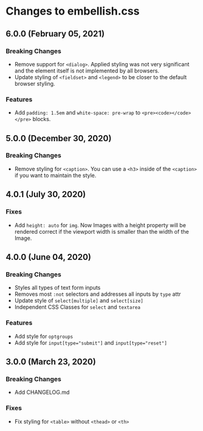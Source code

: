 # Changes to embellish.css

## 6.0.0 (February 05, 2021)

### Breaking Changes

* Remove support for `<dialog>`. Applied styling was not very significant and the element itself is not implemented by all browsers.
* Update styling of `<fieldset>` and `<legend>` to be closer to the default browser styling.

### Features
* Add `padding: 1.5em` and `white-space: pre-wrap` to `<pre><code></code></pre>` blocks.

## 5.0.0 (December 30, 2020)

### Breaking Changes

* Remove styling for `<caption>`. You can use a `<h3>` inside of the `<caption>` if you want to maintain the style.

## 4.0.1 (July 30, 2020)

### Fixes

* Add `height: auto` for `img`. Now Images with a height property will be rendered correct if the viewport width is smaller than the width of the Image.

## 4.0.0 (June 04, 2020)

### Breaking Changes

* Styles all types of text form inputs
* Removes most `:not` selectors and addresses all inputs by `type` attr
* Update style of `select[multiple]` and `select[size]`
* Independent CSS Classes for `select` and `textarea`

### Features

* Add style for `optgroups`
* Add style for `input[type="submit"]` and `input[type="reset"]`

## 3.0.0 (March 23, 2020)

### Breaking Changes

* Add CHANGELOG.md

### Fixes

* Fix styling for `<table>` without `<thead>` or `<th>`
